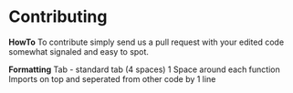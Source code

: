 # Contributing

**HowTo**
To contribute simply send us a pull request with your edited code somewhat signaled and easy to spot.

**Formatting**
Tab - standard tab (4 spaces)
1 Space around each function
Imports on top and seperated from other code by 1 line
